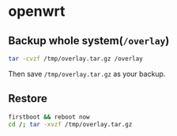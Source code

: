 # openwrt

## Backup whole system(`/overlay`)
```sh
tar -cvzf /tmp/overlay.tar.gz /overlay
```
Then save `/tmp/overlay.tar.gz` as your backup.
## Restore
```sh
firstboot && reboot now
cd /; tar -xvzf /tmp/overlay.tar.gz
```